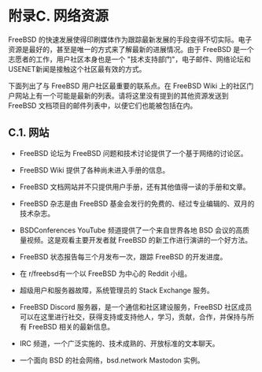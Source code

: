 # 附录C. 网络资源

FreeBSD 的快速发展使得印刷媒体作为跟踪最新发展的手段变得不切实际。电子资源是最好的，甚至是唯一的方式来了解最新的进展情况。由于 FreeBSD 是一个志愿者的工作，用户社区本身也是一个 "技术支持部门"，电子邮件、网络论坛和USENET新闻是接触这个社区最有效的方式。

下面列出了与 FreeBSD 用户社区最重要的联系点。在 FreeBSD Wiki 上的社区门户网站上有一个可能是最新的列表。请将这里没有提到的其他资源发送到 FreeBSD 文档项目的邮件列表中，以便它们也能被包括在内。

## C.1. 网站

- FreeBSD 论坛为 FreeBSD 问题和技术讨论提供了一个基于网络的讨论区。

- FreeBSD Wiki 提供了各种尚未进入手册的信息。

- FreeBSD 文档网站并不只提供用户手册，还有其他值得一读的手册和文章。

- FreeBSD 杂志是由 FreeBSD 基金会发行的免费的、经过专业编辑的、双月的技术杂志。

- BSDConferences YouTube 频道提供了一个来自世界各地 BSD 会议的高质量视频。这是观看主要开发者就 FreeBSD 的新工作进行演讲的一个好方法。

- FreeBSD 状态报告每三个月发布一次，跟踪 FreeBSD 的开发进度。

- 在 r/freebsd有一个以 FreeBSD 为中心的 Reddit 小组。

- 超级用户和服务器故障，系统管理员的 Stack Exchange 服务。

- FreeBSD Discord 服务器，是一个通信和社区建设服务，FreeBSD 社区成员可以在这里进行社交，获得支持或支持他人，学习，贡献，合作，并保持与所有 FreeBSD 相关的最新信息。

- IRC 频道，一个广泛实施的、技术成熟的、开放标准的文本聊天。

- 一个面向 BSD 的社会网络，bsd.network Mastodon 实例。
